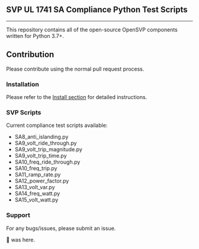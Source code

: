 ## SVP UL 1741 SA Compliance Python Test Scripts

---

This repository contains all of the open-source OpenSVP components written for Python 3.7+. 

## Contribution
Please contribute using the normal pull request process. 

### Installation
Please refer to the [Install section](https://github.com/jayatsandia/svp_energy_lab) for detailed instructions. 

### SVP Scripts
Current compliance test scripts available:
  - SA8_anti_islanding.py
  - SA9_volt_ride_through.py
  - SA9_volt_trip_magnitude.py
  - SA9_volt_trip_time.py
  - SA10_freq_ride_through.py
  - SA10_freq_trip.py
  - SA11_ramp_rate.py
  - SA12_power_factor.py
  - SA13_volt_var.py
  - SA14_freq_watt.py
  - SA15_volt_watt.py
 
### Support

For any bugs/issues, please submit an issue.

🐙 was here.

